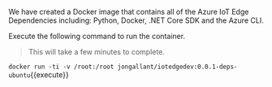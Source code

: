 We have created a Docker image that contains all of the Azure IoT Edge Dependencies including: Python, Docker, .NET Core SDK and the Azure CLI.

Execute the following command to run the container.

> This will take a few minutes to complete.

`docker run -ti -v /root:/root jongallant/iotedgedev:0.0.1-deps-ubuntu`{{execute}}
